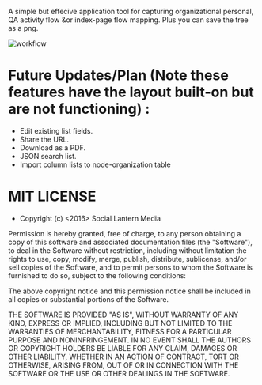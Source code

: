 A simple but effecive application tool for capturing organizational personal, QA activity flow &or index-page flow mapping. Plus you can save the tree as a png. 

![workflow](https://cloud.githubusercontent.com/assets/23016977/21630466/457abfb0-d229-11e6-9820-5b418b86da23.jpg)

# Future Updates/Plan (Note these features have the layout built-on but are not functioning) :

- Edit existing list fields. 
- Share the URL.
- Download as a PDF.
- JSON search list.
- Import column lists to node-organization table


# MIT LICENSE

- Copyright (c) <2016> <copyright> Social Lantern Media

Permission is hereby granted, free of charge, to any person obtaining a copy
of this software and associated documentation files (the "Software"), to deal
in the Software without restriction, including without limitation the rights
to use, copy, modify, merge, publish, distribute, sublicense, and/or sell
copies of the Software, and to permit persons to whom the Software is
furnished to do so, subject to the following conditions:

The above copyright notice and this permission notice shall be included in all
copies or substantial portions of the Software.

THE SOFTWARE IS PROVIDED "AS IS", WITHOUT WARRANTY OF ANY KIND, EXPRESS OR
IMPLIED, INCLUDING BUT NOT LIMITED TO THE WARRANTIES OF MERCHANTABILITY,
FITNESS FOR A PARTICULAR PURPOSE AND NONINFRINGEMENT. IN NO EVENT SHALL THE
AUTHORS OR COPYRIGHT HOLDERS BE LIABLE FOR ANY CLAIM, DAMAGES OR OTHER
LIABILITY, WHETHER IN AN ACTION OF CONTRACT, TORT OR OTHERWISE, ARISING FROM,
OUT OF OR IN CONNECTION WITH THE SOFTWARE OR THE USE OR OTHER DEALINGS IN THE
SOFTWARE.
